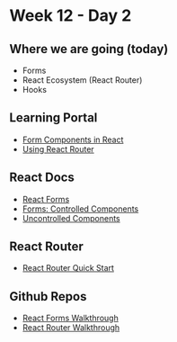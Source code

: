 # Week 12 - Day 2

## Where we are going (today)

* Forms
* React Ecosystem (React Router)
* Hooks

## Learning Portal

* [Form Components in React](https://learn.digitalcrafts.com/immersive/lessons/full-stack-frameworks/forms-with-react/#learning-objectives)
* [Using React Router](https://learn.digitalcrafts.com/immersive/lessons/full-stack-frameworks/react-router/#learning-objectives)

## React Docs

* [React Forms](https://reactjs.org/docs/forms.html)
* [Forms: Controlled Components](https://reactjs.org/docs/forms.html#controlled-components)
* [Uncontrolled Components](https://reactjs.org/docs/uncontrolled-components.html)

## React Router

* [React Router Quick Start](https://reactrouter.com/web/guides/quick-start)

## Github Repos

* [React Forms Walkthrough](https://github.com/seanrreid/react-forms-in-class)
* [React Router Walkthrough](https://github.com/seanrreid/react-router-class-walkthrough-v_3_21)
